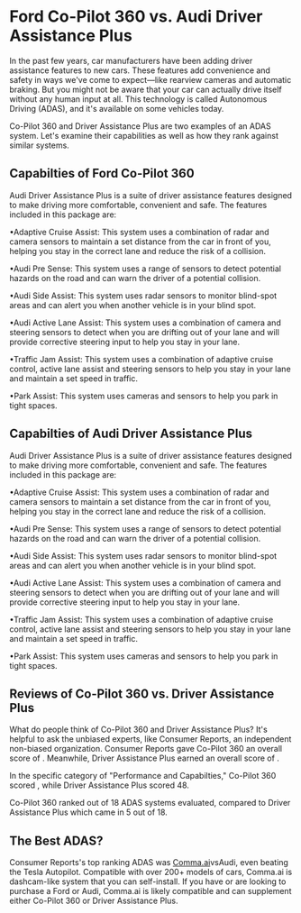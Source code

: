 # Ford Co-Pilot 360 vs. Audi Driver Assistance Plus

In the past few years, car manufacturers have been adding driver assistance features to new cars. These features add convenience and safety in ways we've come to expect—like rearview cameras and automatic braking. But you might not be aware that your car can actually drive itself without any human input at all. This technology is called Autonomous Driving (ADAS), and it's available on some vehicles today.

Co-Pilot 360 and Driver Assistance Plus are two examples of an ADAS system. Let's examine their capabilities as well as how they rank against similar systems.

## Capabilties of Ford Co-Pilot 360

Audi Driver Assistance Plus is a suite of driver assistance features designed to make driving more comfortable, convenient and safe. The features included in this package are:

•Adaptive Cruise Assist: This system uses a combination of radar and camera sensors to maintain a set distance from the car in front of you, helping you stay in the correct lane and reduce the risk of a collision.

•Audi Pre Sense: This system uses a range of sensors to detect potential hazards on the road and can warn the driver of a potential collision.

•Audi Side Assist: This system uses radar sensors to monitor blind-spot areas and can alert you when another vehicle is in your blind spot.

•Audi Active Lane Assist: This system uses a combination of camera and steering sensors to detect when you are drifting out of your lane and will provide corrective steering input to help you stay in your lane.

•Traffic Jam Assist: This system uses a combination of adaptive cruise control, active lane assist and steering sensors to help you stay in your lane and maintain a set speed in traffic.

•Park Assist: This system uses cameras and sensors to help you park in tight spaces.

## Capabilties of Audi Driver Assistance Plus

Audi Driver Assistance Plus is a suite of driver assistance features designed to make driving more comfortable, convenient and safe. The features included in this package are:

•Adaptive Cruise Assist: This system uses a combination of radar and camera sensors to maintain a set distance from the car in front of you, helping you stay in the correct lane and reduce the risk of a collision.

•Audi Pre Sense: This system uses a range of sensors to detect potential hazards on the road and can warn the driver of a potential collision.

•Audi Side Assist: This system uses radar sensors to monitor blind-spot areas and can alert you when another vehicle is in your blind spot.

•Audi Active Lane Assist: This system uses a combination of camera and steering sensors to detect when you are drifting out of your lane and will provide corrective steering input to help you stay in your lane.

•Traffic Jam Assist: This system uses a combination of adaptive cruise control, active lane assist and steering sensors to help you stay in your lane and maintain a set speed in traffic.

•Park Assist: This system uses cameras and sensors to help you park in tight spaces.

## Reviews of Co-Pilot 360 vs. Driver Assistance Plus
What do people think of Co-Pilot 360 and Driver Assistance Plus? It's helpful to ask the unbiased experts, like Consumer Reports, an independent non-biased organization. Consumer Reports gave Co-Pilot 360 an overall score of . Meanwhile, Driver Assistance Plus earned an overall score of .

In the specific category of "Performance and Capabilties," Co-Pilot 360 scored , while Driver Assistance Plus scored 48.

Co-Pilot 360 ranked  out of 18 ADAS systems evaluated, compared to Driver Assistance Plus which came in 5 out of 18.

## The Best ADAS?
Consumer Reports's top ranking ADAS was [Comma.ai](https://comma.ai?utm_medium=ref&utm_source=jwith&utm_campaign=Ford)vsAudi, even beating the Tesla Autopilot. Compatible with over 200+ models of cars, Comma.ai is dashcam-like system that you can self-install. If you have or are looking to purchase a Ford or Audi, Comma.ai is likely compatible and can supplement either Co-Pilot 360 or Driver Assistance Plus. 

